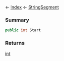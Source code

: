 ← [Index](Api-Index) ← [StringSegment](VRage.Game.ModAPI.Ingame.Utilities.StringSegment)

### Summary

```csharp
public int Start
```

### Returns

[int](System.Int32)

